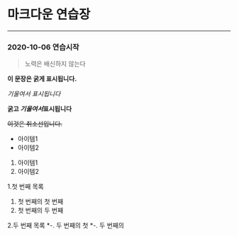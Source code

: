 # 마크다운 연습장
---
### 2020-10-06 연습시작

> 노력은 배신하지 않는다

**이 문장은 굵게 표시됩니다.**

*기울여서 표시됩니다*

**굵고 *기울여서*표시됩니다**

~~이것은 취소선입니다.~~

* 아이템1
* 아이템2

1. 아이템1
2. 아이템2

1.첫 번째 목록
  1. 첫 번째의 첫 번째
  2. 첫 번째의 두 번째
  
2.두 번째 목록
  *-. 두 번째의 첫
  *-. 두 번째의 

